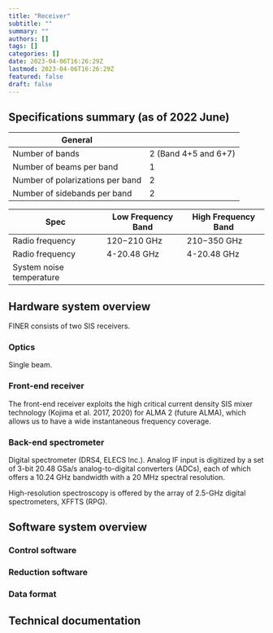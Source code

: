 ```yaml
---
title: "Receiver"
subtitle: ""
summary: ""
authors: []
tags: []
categories: []
date: 2023-04-06T16:26:29Z
lastmod: 2023-04-06T16:26:29Z
featured: false
draft: false
---
```


## Specifications summary (as of 2022 June)
| General | |
|---|---|
| Number of bands | 2 (Band 4+5 and 6+7) |
| Number of beams per band | 1 |
| Number of polarizations per band | 2 |
| Number of sidebands per band | 2 |

| Spec | Low Frequency Band | High Frequency Band |
|---|---|---|
| Radio frequency | 120−210 GHz | 210−350 GHz|
| Radio frequency | 4-20.48 GHz | 4-20.48 GHz |
| System noise temperature | | |


## Hardware system overview
FINER consists of two SIS receivers.

### Optics
Single beam.

### Front-end receiver
The front-end receiver exploits the high critical current density SIS mixer technology (Kojima et al. 2017, 2020) for ALMA 2 (future ALMA), which allows us to have a wide instantaneous frequency coverage.

### Back-end spectrometer
Digital spectrometer (DRS4, ELECS Inc.). Analog IF input is digitized by a set of 3-bit 20.48 GSa/s analog-to-digital converters (ADCs), each of which offers a 10.24 GHz bandwidth with a 20 MHz spectral resolution.

High-resolution spectroscopy is offered by the array of 2.5-GHz digital spectrometers, XFFTS (RPG).

## Software system overview

### Control software

### Reduction software

### Data format

## Technical documentation

